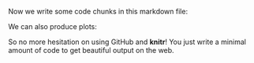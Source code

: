 <!--roptions dev='png', fig.width=5, fig.height=5 -->
Now we write some code chunks in this markdown file:

<!--begin.rcode
x <- 1:100
y <- rnorm(100)
model <- lm(y~x)
summary(model)
end.rcode-->

We can also produce plots:

<!--begin.rcode md-cars-scatter, message=FALSE
library(ggplot2)
qplot(hp, mpg, data=mtcars)+geom_smooth()
end.rcode-->

So no more hesitation on using GitHub and **knitr**! You just write a minimal amount of code to get beautiful output on the web.
